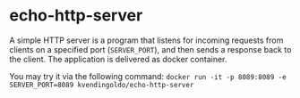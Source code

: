 # echo-http-server

A simple HTTP server is a program that listens for incoming requests from clients on a specified port (`SERVER_PORT`), 
and then sends a response back to the client. The application is delivered as docker container.

You may try it via the following command: `docker run -it -p 8089:8089 -e SERVER_PORT=8089 kvendingoldo/echo-http-server`